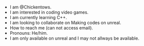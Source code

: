-  I am @Chickentows.
-  I am interested in coding video games.
-  I am currently learning C++.
-  I am looking to collaborate on Making codes on unreal.
-  How to reach me (can not access email).
-  Pronouns: He/him.
-  I am only available on unreal and I may not allways be available.

<!---
Chickentows/Chickentows is a ✨ special ✨ repository because its `README.md` (this file) appears on your GitHub profile.
You can click the Preview link to take a look at your changes.
--->
